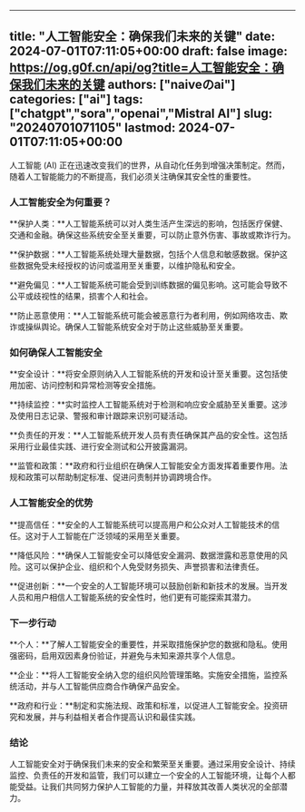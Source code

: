 
---
title: "人工智能安全：确保我们未来的关键"
date: 2024-07-01T07:11:05+00:00
draft: false
image: https://og.g0f.cn/api/og?title=人工智能安全：确保我们未来的关键
authors: ["naiveのai"]
categories: ["ai"]
tags: ["chatgpt","sora","openai","Mistral AI"]
slug: "20240701071105"
lastmod: 2024-07-01T07:11:05+00:00
---
人工智能 (AI) 正在迅速改变我们的世界，从自动化任务到增强决策制定。然而，随着人工智能能力的不断提高，我们必须关注确保其安全性的重要性。

### 人工智能安全为何重要？

**保护人类：**人工智能系统可以对人类生活产生深远的影响，包括医疗保健、交通和金融。确保这些系统安全至关重要，可以防止意外伤害、事故或欺诈行为。

**保护数据：**人工智能系统处理大量数据，包括个人信息和敏感数据。保护这些数据免受未经授权的访问或滥用至关重要，以维护隐私和安全。

**避免偏见：**人工智能系统可能会受到训练数据的偏见影响。这可能会导致不公平或歧视性的结果，损害个人和社会。

**防止恶意使用：**人工智能系统可能会被恶意行为者利用，例如网络攻击、欺诈或操纵舆论。确保人工智能系统安全对于防止这些威胁至关重要。

### 如何确保人工智能安全

**安全设计：**将安全原则纳入人工智能系统的开发和设计至关重要。这包括使用加密、访问控制和异常检测等安全措施。

**持续监控：**实时监控人工智能系统对于检测和响应安全威胁至关重要。这涉及使用日志记录、警报和审计跟踪来识别可疑活动。

**负责任的开发：**人工智能系统开发人员有责任确保其产品的安全性。这包括采用行业最佳实践、进行安全测试和公开披露漏洞。

**监管和政策：**政府和行业组织在确保人工智能安全方面发挥着重要作用。法规和政策可以帮助制定标准、促进问责制并协调跨境合作。

### 人工智能安全的优势

**提高信任：**安全的人工智能系统可以提高用户和公众对人工智能技术的信任。这对于人工智能在广泛领域的采用至关重要。

**降低风险：**确保人工智能安全可以降低安全漏洞、数据泄露和恶意使用的风险。这可以保护企业、组织和个人免受财务损失、声誉损害和法律责任。

**促进创新：**一个安全的人工智能环境可以鼓励创新和新技术的发展。当开发人员和用户相信人工智能系统的安全性时，他们更有可能探索其潜力。

### 下一步行动

**个人：**了解人工智能安全的重要性，并采取措施保护您的数据和隐私。使用强密码，启用双因素身份验证，并避免与未知来源共享个人信息。

**企业：**将人工智能安全纳入您的组织风险管理策略。实施安全措施，监控系统活动，并与人工智能供应商合作确保产品安全。

**政府和行业：**制定和实施法规、政策和标准，以促进人工智能安全。投资研究和发展，并与利益相关者合作提高认识和最佳实践。

### 结论

人工智能安全对于确保我们未来的安全和繁荣至关重要。通过采用安全设计、持续监控、负责任的开发和监管，我们可以建立一个安全的人工智能环境，让每个人都能受益。让我们共同努力保护人工智能的力量，并释放其改善人类状况的全部潜力。
